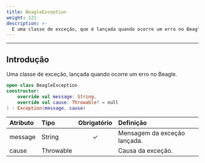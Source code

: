 ```yaml
---
title: BeagleException
weight: 121
description: >-
  E uma classe de exceção, que é lançada quando ocorre um erro no Beagle
---
```


---

## Introdução

Uma classe de exceção, lançada quando ocorre um erro no Beagle.

```kotlin
open class BeagleException
constructor(
    override val message: String,
    override val cause: Throwable? = null
) : Exception(message, cause)
```

| **Atributo** | **Tipo** | **Obrigatório** | **Definição** |
| :--- | :--- | :---: | :--- |
| message | String | ✓ | Mensagem da exceção lançada. |
| cause | Throwable |   | Causa da exceção. |